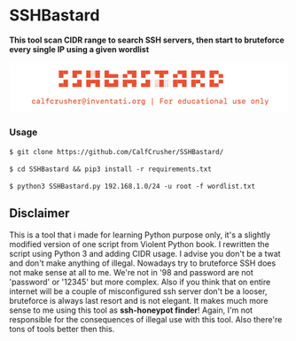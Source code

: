 # SSHBastard
**This tool scan CIDR range to search SSH servers, then start to bruteforce every single IP using a given wordlist**

![](https://github.com/CalfCrusher/SSHBastard/blob/main/SSHBastard.png)

### Usage

`$ git clone https://github.com/CalfCrusher/SSHBastard/`

`$ cd SSHBastard && pip3 install -r requirements.txt`

`$ python3 SSHBastard.py 192.168.1.0/24 -u root -f wordlist.txt`

## Disclaimer

This is a tool that i made for learning Python purpose only, it's a slightly modified version of one script from Violent Python book. I rewritten the script using Python 3 and adding CIDR usage. I advise you don't be a twat and don't make anything of illegal. Nowadays try to bruteforce SSH does not make sense at all to me. We're not in '98 and password are not 'password' or '12345' but more complex. Also if you think that on entire internet will be a couple of misconfigured ssh server don't be a looser, bruteforce is always last resort and is not elegant. It makes much more sense to me using this tool as **ssh-honeypot finder**! Again, I'm not responsible for the consequences of illegal use with this tool. Also there're tons of tools better then this.
